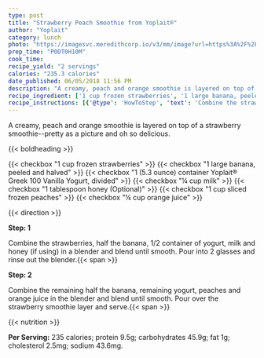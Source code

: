 ```yaml
---
type: post
title: "Strawberry Peach Smoothie from Yoplait®"
author: "Yoplait"
category: lunch
photo: "https://imagesvc.meredithcorp.io/v3/mm/image?url=https%3A%2F%2Fimages.media-allrecipes.com%2Fuserphotos%2F3863210.jpg"
prep_time: "P0DT0H10M"
cook_time: 
recipe_yield: "2 servings"
calories: "235.3 calories"
date_published: 06/05/2018 11:56 PM
description: "A creamy, peach and orange smoothie is layered on top of a strawberry smoothie--pretty as a picture and oh so delicious."
recipe_ingredient: ['1 cup frozen strawberries', '1 large banana, peeled and halved', '1 (5.3 ounce) container Yoplait® Greek 100 Vanilla Yogurt, divided', '¼ cup milk', '1 tablespoon honey', '1 cup sliced frozen peaches', '¼ cup orange juice']
recipe_instructions: [{'@type': 'HowToStep', 'text': 'Combine the strawberries, half the banana, 1/2 container of yogurt, milk and honey (if using) in a blender and blend until smooth. Pour into 2 glasses and rinse out the blender.\n'}, {'@type': 'HowToStep', 'text': 'Combine the remaining half the banana, remaining yogurt, peaches and orange juice in the blender and blend until smooth. Pour over the strawberry smoothie layer and serve.\n'}]
---
```


A creamy, peach and orange smoothie is layered on top of a strawberry smoothie--pretty as a picture and oh so delicious. 

{{< boldheading >}}

{{< checkbox "1 cup frozen strawberries" >}}
{{< checkbox "1 large banana, peeled and halved" >}}
{{< checkbox "1 (5.3 ounce) container Yoplait® Greek 100 Vanilla Yogurt, divided" >}}
{{< checkbox "¼ cup milk" >}}
{{< checkbox "1 tablespoon honey  (Optional)" >}}
{{< checkbox "1 cup sliced frozen peaches" >}}
{{< checkbox "¼ cup orange juice" >}}


{{< direction >}}

**Step: 1**

Combine the strawberries, half the banana, 1/2 container of yogurt, milk and honey (if using) in a blender and blend until smooth. Pour into 2 glasses and rinse out the blender.{{< span >}}

**Step: 2**

Combine the remaining half the banana, remaining yogurt, peaches and orange juice in the blender and blend until smooth. Pour over the strawberry smoothie layer and serve.{{< span >}}

{{< nutrition >}}

**Per Serving:** 235 calories; protein 9.5g; carbohydrates 45.9g; fat 1g; cholesterol 2.5mg; sodium 43.6mg.